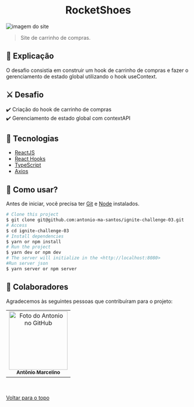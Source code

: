 <h1 align="center">RocketShoes</h1>

<img src="src/assets/watchme.gif" alt="imagem do site">

> Site de carrinho de compras.

## :page_facing_up: Explicação

O desafio consistia em construir um hook de carrinho de compras e fazer o gerenciamento de estado global utilizando o hook useContext.

## ⚔️ Desafio

:heavy_check_mark: Criação do hook de carrinho de compras\
:heavy_check_mark: Gerenciamento de estado global com contextAPI

## 🚀 Tecnologias ##

- [ReactJS](https://pt-br.reactjs.org/)
- [React Hooks](https://pt-br.reactjs.org/docs/hooks-intro.html)
- [TypeScript](https://www.typescriptlang.org/)
- [Axios](https://axios-http.com/ptbr/docs/intro)

## :closed_book: Como usar? ##

Antes de iniciar, você precisa ter [Git](https://git-scm.com) e [Node](https://nodejs.org/en/) instalados.

```bash
# Clone this project
$ git clone git@github.com:antonio-ma-santos/ignite-challenge-03.git
# Access
$ cd ignite-challenge-03
# Install dependencies
$ yarn or npm install
# Run the project
$ yarn dev or npm dev
# The server will initialize in the <http://localhost:8080>
#Run server json
$ yarn server or npm server
```

## 🤝 Colaboradores

Agradecemos às seguintes pessoas que contribuíram para o projeto:

<table>
  <tr>
    <td align="center">
      <a href="#">
        <img src="https://github.com/antonio-ma-santos.png" width="160px;" alt="Foto do Antonio no GitHub"/><br>
        <sub>
          <b>Antônio Marcelino</b>
        </sub>
      </a>
    </td>
  </tr>
</table>

&#xa0;

<a href="#top">Voltar para o topo</a>

